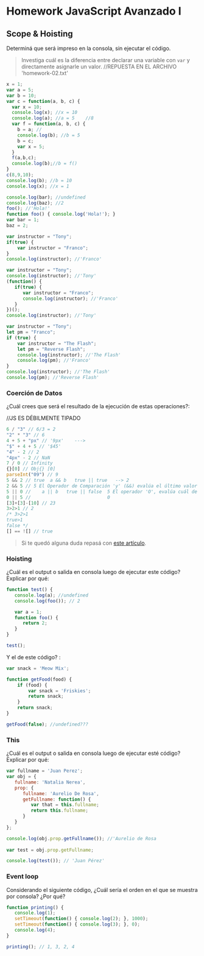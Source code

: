 
# Homework JavaScript Avanzado I

## Scope & Hoisting

Determiná que será impreso en la consola, sin ejecutar el código.

> Investiga cuál es la diferencia entre declarar una variable con `var` y directamente asignarle un valor. //REPUESTA EN EL ARCHIVO 'homework-02.txt'

```javascript
x = 1;
var a = 5;
var b = 10;
var c = function(a, b, c) {
  var x = 10;
  console.log(x); //x = 10
  console.log(a); //a = 5    //8
  var f = function(a, b, c) {
    b = a; //
    console.log(b); //b = 5
    b = c; 
    var x = 5;
  }
  f(a,b,c);
  console.log(b);//b = f()
}
c(8,9,10);
console.log(b); //b = 10
console.log(x); //x = 1
```

```javascript
console.log(bar); //undefined
console.log(baz); //2
foo(); //'Hola!'
function foo() { console.log('Hola!'); }
var bar = 1;
baz = 2;
```

```javascript
var instructor = "Tony";
if(true) {
    var instructor = "Franco";
}
console.log(instructor); //'Franco'
```

```javascript
var instructor = "Tony";
console.log(instructor); //'Tony'
(function() {
   if(true) {
      var instructor = "Franco";
      console.log(instructor); //'Franco'
   }
})();
console.log(instructor); //'Tony'
```

```javascript
var instructor = "Tony";
let pm = "Franco";
if (true) {
    var instructor = "The Flash";
    let pm = "Reverse Flash";
    console.log(instructor); //'The Flash'
    console.log(pm); //'Franco'
}
console.log(instructor); //'The Flash'
console.log(pm); //'Reverse Flash'
```
### Coerción de Datos

¿Cuál crees que será el resultado de la ejecución de estas operaciones?:

//JS ES DÉBILMENTE TIPADO
```javascript
6 / "3" // 6/3 = 2
"2" * "3" // 6
4 + 5 + "px" // '9px'    ---> 
"$" + 4 + 5 // '$45'
"4" - 2 // 2
"4px" - 2 // NaN
7 / 0 // Infinity
{}[0] // Obj{} [0]
parseInt("09") // 9
5 && 2 // true  a && b   true || true   --> 2
2 && 5 // 5 El Operador de Comparación 'y' (&&) evalúa el último valor si el primero es true.
5 || 0 //    a || b   true || false  5 El operador 'O', evalúa cuál de los dos valores da primero TRUE.
0 || 5 //                            0
[3]+[3]-[10] // 23
3>2>1 // 2
/* 3>2>1
true>1
false */
[] == ![] // true          
```

> Si te quedó alguna duda repasá con [este artículo](http://javascript.info/tutorial/object-conversion).


### Hoisting

¿Cuál es el output o salida en consola luego de ejecutar este código? Explicar por qué:

```javascript
function test() {
   console.log(a); //undefined
   console.log(foo()); // 2

   var a = 1;
   function foo() {
      return 2;
   }
}

test();
```

Y el de este código? :

```javascript
var snack = 'Meow Mix';

function getFood(food) {
    if (food) {
        var snack = 'Friskies';
        return snack;
    }
    return snack;
}

getFood(false); //undefined???
```


### This

¿Cuál es el output o salida en consola luego de ejecutar esté código? Explicar por qué:

```javascript
var fullname = 'Juan Perez';
var obj = {
   fullname: 'Natalia Nerea',
   prop: {
      fullname: 'Aurelio De Rosa',
      getFullname: function() {
         var that = this.fullname;
         return this.fullname;
      }
   }
};

console.log(obj.prop.getFullname()); //'Aurelio de Rosa
 
var test = obj.prop.getFullname;

console.log(test()); // 'Juan Pérez'
```

### Event loop

Considerando el siguiente código, ¿Cuál sería el orden en el que se muestra por consola? ¿Por qué?

```javascript
function printing() {
   console.log(1);
   setTimeout(function() { console.log(2); }, 1000);
   setTimeout(function() { console.log(3); }, 0);
   console.log(4);
}

printing(); // 1, 3, 2, 4
```
